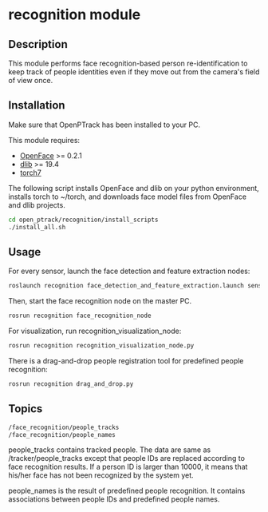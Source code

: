 recognition module
===========

Description
----------
This module performs face recognition-based person re-identification to keep track of people identities even if they move out from the camera's field of view once.


Installation
----------
Make sure that OpenPTrack has been installed to your PC.

This module requires: 
- [OpenFace](https://cmusatyalab.github.io/openface/) >= 0.2.1
- [dlib](http://dlib.net/) >= 19.4
- [torch7](http://torch.ch/)

The following script installs OpenFace and dlib on your python environment, installs torch to ~/torch, and downloads face model files from OpenFace and dlib projects.
```bash
cd open_ptrack/recognition/install_scripts
./install_all.sh
```

Usage
----------
For every sensor, launch the face detection and feature extraction nodes:
```bash
roslaunch recognition face_detection_and_feature_extraction.launch sensor_name:="/kinect2_head"
```

Then, start the face recognition node on the master PC.
```bash
rosrun recognition face_recognition_node
```

For visualization, run recognition_visualization_node:
```bash
rosrun recognition recognition_visualization_node.py
```

There is a drag-and-drop people registration tool for predefined people recognition:
```bash
rosrun recognition drag_and_drop.py
```


Topics
----------
```bash
/face_recognition/people_tracks
/face_recognition/people_names
```

people_tracks contains tracked people. The data are same as /tracker/people_tracks except that people IDs are replaced according to face recognition results. If a person ID is larger than 10000, it means that his/her face has not been recognized by the system yet.

people_names is the result of predefined people recognition. It contains associations between people IDs and predefined people names.



